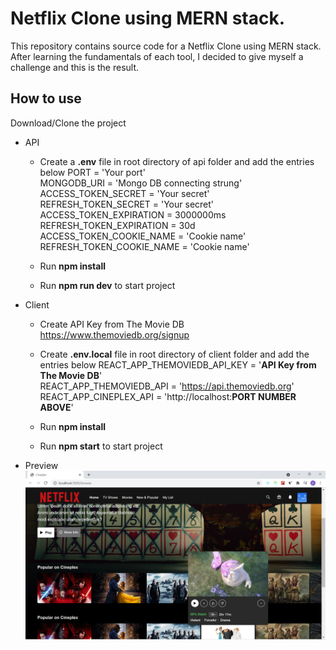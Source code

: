 # Netflix Clone using MERN stack.

This repository contains source code for a Netflix Clone using MERN stack. After learning the fundamentals of each tool, I decided to give myself a challenge and this is the result.

## How to use

Download/Clone the project

-   API

    -   Create a **.env** file in root directory of api folder and add the entries below
        PORT = 'Your port'  
        MONGODB_URI = 'Mongo DB connecting strung'  
        ACCESS_TOKEN_SECRET = 'Your secret'  
        REFRESH_TOKEN_SECRET = 'Your secret'  
        ACCESS_TOKEN_EXPIRATION = 3000000ms  
        REFRESH_TOKEN_EXPIRATION = 30d  
        ACCESS_TOKEN_COOKIE_NAME = 'Cookie name'  
        REFRESH_TOKEN_COOKIE_NAME = 'Cookie name'

    -   Run **npm install**
    -   Run **npm run dev** to start project

-   Client

    -   Create API Key from The Movie DB https://www.themoviedb.org/signup
    -   Create **.env.local** file in root directory of client folder and add the entries below
        REACT_APP_THEMOVIEDB_API_KEY = '**API Key from The Movie DB**'  
        REACT_APP_THEMOVIEDB_API = 'https://api.themoviedb.org'  
        REACT_APP_CINEPLEX_API = 'http://localhost:**PORT NUMBER ABOVE**'

    -   Run **npm install**
    -   Run **npm start** to start project

*   Preview
    ![Image of app](https://github.com/dan-codinghero/netflix-clone/blob/main/netflix-clone-preview.png)
